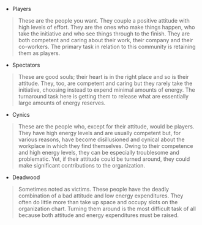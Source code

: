  - Players
 
 > These are the people you want. They couple a positive attitude with high levels of effort. They are the ones who make things happen, who take the initiative and who see things through to the finish. They are both competent and caring about their work, their company and their co-workers. The primary task in relation to this community is retaining them as players.  

- Spectators

> These are good souls; their heart is in the right place and so is their attitude. They, too, are competent and caring but they rarely take the initiative, choosing instead to expend minimal amounts of energy. The turnaround task here is getting them to release what are essentially large amounts of energy reserves.  

- Cynics

> These are the people who, except for their attitude, would be players. They have high energy levels and are usually competent but, for various reasons, have become disillusioned and cynical about the workplace in which they find themselves. Owing to their competence and high energy levels, they can be especially troublesome and problematic. Yet, if their attitude could be turned around, they could make significant contributions to the organization.  

- Deadwood

> Sometimes noted as victims. These people have the deadly combination of a bad attitude and low energy expenditures. They often do little more than take up space and occupy slots on the organization chart. Turning them around is the most difficult task of all because both attitude and energy expenditures must be raised. 
